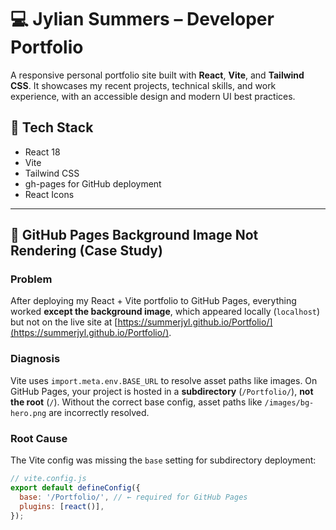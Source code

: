 # 💻 Jylian Summers – Developer Portfolio

A responsive personal portfolio site built with **React**, **Vite**, and **Tailwind CSS**. It showcases my recent projects, technical skills, and work experience, with an accessible design and modern UI best practices.

## 🔧 Tech Stack

- React 18
- Vite
- Tailwind CSS
- gh-pages for GitHub deployment
- React Icons

---

## 🐛 GitHub Pages Background Image Not Rendering (Case Study)

### Problem
After deploying my React + Vite portfolio to GitHub Pages, everything worked **except the background image**, which appeared locally (`localhost`) but not on the live site at [https://summerjyl.github.io/Portfolio/](https://summerjyl.github.io/Portfolio/).

### Diagnosis
Vite uses `import.meta.env.BASE_URL` to resolve asset paths like images. On GitHub Pages, your project is hosted in a **subdirectory** (`/Portfolio/`), **not the root** (`/`). Without the correct base config, asset paths like `/images/bg-hero.png` are incorrectly resolved.

### Root Cause
The Vite config was missing the `base` setting for subdirectory deployment:

```js
// vite.config.js
export default defineConfig({
  base: '/Portfolio/', // ← required for GitHub Pages
  plugins: [react()],
});
